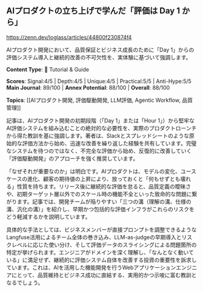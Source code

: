 ## AIプロダクトの立ち上げで学んだ「評価は Day 1 から」

https://zenn.dev/loglass/articles/44800f230874f4

AIプロダクト開発において、品質保証とビジネス成長のために「Day 1」からの評価システム導入と継続的改善の不可欠性を、実体験に基づいて強調します。

**Content Type**: 📖 Tutorial & Guide

**Scores**: Signal:4/5 | Depth:4/5 | Unique:4/5 | Practical:5/5 | Anti-Hype:5/5
**Main Journal**: 89/100 | **Annex Potential**: 88/100 | **Overall**: 88/100

**Topics**: [[AIプロダクト開発, 評価駆動開発, LLM評価, Agentic Workflow, 品質管理]]

記事は、AIプロダクト開発の初期段階（「Day 1」または「Hour 1」）から堅牢なAI評価システムを組み込むことの絶対的な必要性を、実際のプロダクトローンチから得た教訓を基に強調します。著者は、Slackとスプレッドシートのような原始的な評価方法から始め、迅速な改善を繰り返した経験を共有しています。完璧なシステムを待つのではなく、不完全な評価から始め、反復的に改善していく「評価駆動開発」のアプローチを強く推奨しています。

「なぜそれが重要なのか」は明白です。AIプロダクトは、モデルの変化、ユースケースの進化、顧客の期待値の上昇により、放っておくと「何もせずとも壊れる」性質を持ちます。リリース後に継続的な評価を怠ると、品質定義の曖昧さや、初期ターゲット層以外でのスケール時の機能不全といった致命的な問題に繋がります。記事では、開発チームが陥りやすい「三つの溝（理解の溝、仕様の溝、汎化の溝）」を紹介し、早期かつ包括的な評価インフラがこれらのリスクをどう軽減するかを説明しています。

具体的な手法としては、ビジネスメンバーが直接プロンプトを調整できるようなLangfuse活用によるチーム全体の巻き込み、LLM-as-judgeの早期導入とリスクレベルに応じた使い分け、そして評価データのスライシングによる問題箇所の特定が挙げられます。エンジニアがドメインを深く理解し、「なんとなく動いている」に満足せず、継続的に評価システム自体を改善する投資の重要性を訴求しています。これは、AIを活用した機能開発を行うWebアプリケーションエンジニアにとって、品質維持とビジネス成功に直結する、実用的かつ示唆に富む教訓となるでしょう。